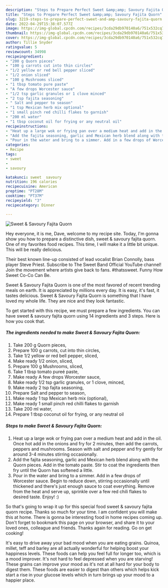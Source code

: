 ```yaml
---
description: "Steps to Prepare Perfect Sweet &amp;amp; Savoury Fajita Quorn"
title: "Steps to Prepare Perfect Sweet &amp;amp; Savoury Fajita Quorn"
slug: 3219-steps-to-prepare-perfect-sweet-and-amp-savoury-fajita-quorn
date: 2022-04-29T15:38:07.577Z
image: https://img-global.cpcdn.com/recipes/3cda29db970140a6/751x532cq70/sweet-savoury-fajita-quorn-recipe-main-photo.jpg
thumbnail: https://img-global.cpcdn.com/recipes/3cda29db970140a6/751x532cq70/sweet-savoury-fajita-quorn-recipe-main-photo.jpg
cover: https://img-global.cpcdn.com/recipes/3cda29db970140a6/751x532cq70/sweet-savoury-fajita-quorn-recipe-main-photo.jpg
author: Tillie Snyder
ratingvalue: 5
reviewcount: 34998
recipeingredient:
- "200 g Quorn pieces"
- "100 g carrots cut into thin circles"
- "1/2 yellow or red bell pepper sliced"
- "1/2 onion sliced"
- "100 g Mushrooms sliced"
- "1 tbsp tomato pure paste"
- "A few drops Worcester sauce"
- "1/2 tsp garlic granules or 1 clove minced"
- "2 tsp fajita seasoning"
- " Salt and pepper to season"
- "1 tsp Mexican herb mix optional"
- "1 small pinch red chilli flakes to garnish"
- "200 ml water"
- "1 tbsp coconut oil for frying or any neutral oil"
recipeinstructions:
- "Heat up a large wok or frying pan over a medium heat and add in the oil. Once hot add in the onions and fry for 2 minutes, then add the carrots, peppers and mushrooms. Season with salt and pepper and fry gently for around 3-4 minutes stirring occasionally."
- "Add the fajita seasoning, garlic and Mexican herb blend along with the Quorn pieces. Add in the tomato paste. Stir to coat the ingredients then fry until the Quorn has softened a little."
- "Pour in the water and bring to a simmer. Add in a few drops of Worcester sauce. Begin to reduce down, stirring occasionally until thickened and there&#39;s just enough sauce to coat everything. Remove from the heat and serve up, sprinkle over a few red chili flakes to desired taste. Enjoy! :)"
categories:
- Recipe
tags:
- sweet
- 
- savoury

katakunci: sweet  savoury 
nutrition: 196 calories
recipecuisine: American
preptime: "PT28M"
cooktime: "PT37M"
recipeyield: "3"
recipecategory: Dinner

---
```



![Sweet &amp; Savoury Fajita Quorn](https://img-global.cpcdn.com/recipes/3cda29db970140a6/751x532cq70/sweet-savoury-fajita-quorn-recipe-main-photo.jpg)

Hey everyone, it is me, Dave, welcome to my recipe site. Today, I'm gonna show you how to prepare a distinctive dish, sweet &amp; savoury fajita quorn. One of my favorites food recipes. This time, I will make it a little bit unique. This will be really delicious.

Their best known line-up consisted of lead vocalist Brian Connolly, bass player Steve Priest. Subscribe to The Sweet Band Official YouTube channel! Join the movement where artists give back to fans. #thatssweet. Funny How Sweet Co-Co Can Be.

Sweet &amp; Savoury Fajita Quorn is one of the most favored of recent trending meals on earth. It is appreciated by millions every day. It is easy, it's fast, it tastes delicious. Sweet &amp; Savoury Fajita Quorn is something that I have loved my whole life. They are nice and they look fantastic.


To get started with this recipe, we must prepare a few ingredients. You can have sweet &amp; savoury fajita quorn using 14 ingredients and 3 steps. Here is how you cook that.

<!--inarticleads1-->

##### The ingredients needed to make Sweet &amp; Savoury Fajita Quorn:

1. Take 200 g Quorn pieces,
1. Prepare 100 g carrots, cut into thin circles,
1. Take 1/2 yellow or red bell pepper, sliced,
1. Make ready 1/2 onion, sliced,
1. Prepare 100 g Mushrooms, sliced,
1. Take 1 tbsp tomato pureé paste,
1. Make ready A few drops Worcester sauce,
1. Make ready 1/2 tsp garlic granules, or 1 clove, minced,
1. Make ready 2 tsp fajita seasoning,
1. Prepare  Salt and pepper to season,
1. Make ready 1 tsp Mexican herb mix (optional),
1. Make ready 1 small pinch red chilli flakes to garnish
1. Take 200 ml water,
1. Prepare 1 tbsp coconut oil for frying, or any neutral oil




<!--inarticleads2-->

##### Steps to make Sweet &amp; Savoury Fajita Quorn:

1. Heat up a large wok or frying pan over a medium heat and add in the oil. Once hot add in the onions and fry for 2 minutes, then add the carrots, peppers and mushrooms. Season with salt and pepper and fry gently for around 3-4 minutes stirring occasionally.
1. Add the fajita seasoning, garlic and Mexican herb blend along with the Quorn pieces. Add in the tomato paste. Stir to coat the ingredients then fry until the Quorn has softened a little.
1. Pour in the water and bring to a simmer. Add in a few drops of Worcester sauce. Begin to reduce down, stirring occasionally until thickened and there&#39;s just enough sauce to coat everything. Remove from the heat and serve up, sprinkle over a few red chili flakes to desired taste. Enjoy! :)




So that's going to wrap it up for this special food sweet &amp; savoury fajita quorn recipe. Thanks so much for your time. I am confident you will make this at home. There is gonna be interesting food in home recipes coming up. Don't forget to bookmark this page on your browser, and share it to your loved ones, colleague and friends. Thanks again for reading. Go on get cooking!

It's easy to drive away your bad mood when you are eating grains. Quinoa, millet, teff and barley are all actually wonderful for helping boost your happiness levels. These foods can help you feel full for longer too, which is a mood improver. It's not hard to feel depressed when you are starving! These grains can improve your mood as it's not at all hard for your body to digest them. These foods are easier to digest than others which helps kick start a rise in your glucose levels which in turn brings up your mood to a happier place.
